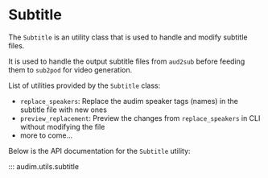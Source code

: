 # Subtitle

The `Subtitle` is an utility class that is used to handle and modify subtitle files.

It is used to handle the output subtitle files from `aud2sub` before feeding them to `sub2pod` for video generation.

List of utilities provided by the `Subtitle` class:

- `replace_speakers`: Replace the audim speaker tags (names) in the subtitle file with new ones
- `preview_replacement`: Preview the changes from `replace_speakers` in CLI without modifying the file
- more to come...

Below is the API documentation for the `Subtitle` utility:

::: audim.utils.subtitle
